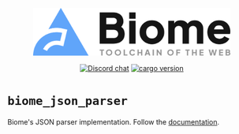 <p align="center">
	<img alt="Biome - Toolchain of the web" width="400" src="https://raw.githubusercontent.com/biomejs/resources/main/svg/slogan-light-transparent.svg"/>
</p>

<div align="center">

[![Discord chat][discord-badge]][discord-url]
[![cargo version][cargo-badge]][cargo-url]

[discord-badge]:
	https://badgen.net/discord/online-members/BypW39g6Yc?icon=discord&label=discord&color=green
[discord-url]: https://biomejs.dev/chat
[cargo-badge]: https://badgen.net/crates/v/biome_json_parser?&color=green
[cargo-url]: https://crates.io/crates/biome_json_parser/

</div>

# `biome_json_parser`

Biome's JSON parser implementation. Follow the
[documentation](https://docs.rs/biome_json_parser/).
